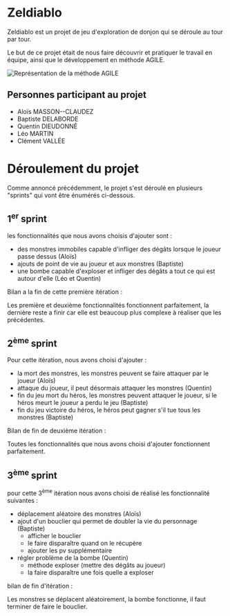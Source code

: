 # Zeldiablo
Zeldiablo est un projet de jeu d'exploration de donjon qui se déroule au tour par tour.

Le but de ce projet était de nous faire découvrir et pratiquer le travail en équipe,
ainsi que le développement en méthode AGILE.

![Représentation de la méthode AGILE](https://cdn.edi-static.fr/image/upload/c_scale,f_auto,h_564,q_auto/v1/Img/FICHEPRATIQUE/2020/11/354321/Les-raisons-utiliser-methodes-Agile-entreprise-LE.jpg)

## Personnes participant au projet
- Aloïs MASSON--CLAUDEZ
- Baptiste DELABORDE
- Quentin DIEUDONNÉ
- Léo MARTIN
- Clément VALLÉE

# Déroulement du projet

Comme annoncé précédemment, le projet s'est déroulé en plusieurs "sprints"
qui vont être énumérés ci-dessous.

## 1<sup>er</sup> sprint

les fonctionnalités que nous avons choisis d'ajouter sont :

- des monstres immobiles capable d'infliger des dégâts lorsque le joueur passe dessus (Aloïs)
- ajouts de point de vie au joueur et aux monstres (Baptiste)
- une bombe capable d'exploser et infliger des dégâts a tout ce qui est autour d'elle (Léo et Quentin)

Bilan a la fin de cette première itération :

Les première et deuxième fonctionnalités fonctionnent parfaitement, la dernière reste a finir
car elle est beaucoup plus complexe à réaliser que les précédentes.

## 2<sup>ème</sup> sprint

Pour cette itération, nous avons choisi d'ajouter :

- la mort des monstres, les monstres peuvent se faire attaquer par le joueur (Aloïs)
- attaque du joueur, il peut désormais attaquer les monstres (Quentin)
- fin du jeu mort du héros, les monstres peuvent attaquer le joueur, si le héros meurt le joueur a perdu le jeu (Baptiste)
- fin du jeu victoire du héros, le héros peut gagner s'il tue tous les monstres (Baptiste)

Bilan de fin de deuxième itération :

Toutes les fonctionnalités que nous avons choisi d'ajouter fonctionnent parfaitement.

## 3<sup>ème</sup> sprint

pour cette 3<sup>ème</sup> itération nous avons choisi de réalisé les fonctionnalité suivantes :

- déplacement aléatoire des monstres (Aloïs)
- ajout d'un bouclier qui permet de doubler la vie du personnage (Baptiste)
  - afficher le bouclier
  - le faire disparaître quand on le récupère
  - ajouter les pv supplémentaire
- régler problème de la bombe (Quentin)
  - méthode exploser (mettre des dégâts au joueur)
  - la faire disparaître une fois quelle a exploser

bilan de fin d'itération :

Les monstres se déplacent aléatoirement, la bombe fonctionne,
il faut terminer de faire le bouclier.